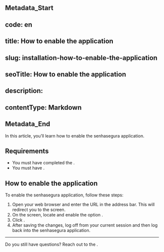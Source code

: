 ## Metadata_Start 
## code: en
## title: How to enable the application 
## slug: installation-how-to-enable-the-application 
## seoTitle: How to enable the application 
## description:  
## contentType: Markdown 
## Metadata_End
In this article, you’ll learn how to enable the senhasegura application.

## Requirements

* You must have completed the . 
* You must have .

## How to enable the application

To enable the senhasegura application, follow these steps:

1. Open your web browser and enter the URL  in the address bar. This will redirect you to the  screen.
2. On the  screen, locate and enable the option .
3. Click . 
4. After saving the changes, log off from your current session and then log back into the senhasegura application.


* * *


Do you still have questions? Reach out to the .
